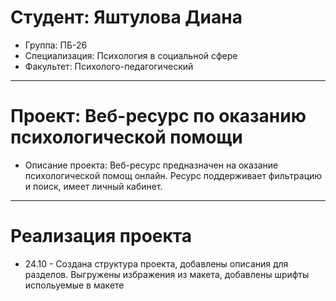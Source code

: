 # Студент: Яштулова Диана 
- Группа: ПБ-26
- Специализация: Психология в социальной сфере
- Факультет: Психолого-педагогический
---
# Проект: Веб-ресурс по оказанию психологической помощи
- Описание проекта: Веб-ресурс предназначен на оказание психологической помощ онлайн. Ресурс поддерживает фильтрацию и поиск, имеет личный кабинет.
---
# Реализация проекта
- 24.10 - Создана структура проекта, добавлены описания для разделов. Выгружены избражения из макета, добавлены шрифты испольуемые в макете